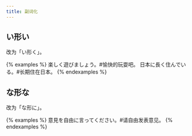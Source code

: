 ```yaml
---
title: 副词化
---
```


## い形い

改为「い形く」。

{% examples %}
楽しく遊びましょう。#愉快的玩耍吧。
日本に長く住んでいる。#长期住在日本。
{% endexamples %}

## な形な

改为「な形に」。

{% examples %}
意見を自由に言ってください。#请自由发表意见。
{% endexamples %}
